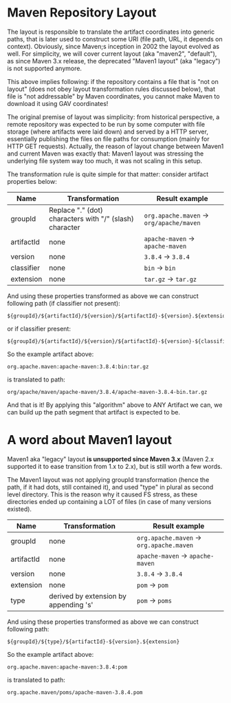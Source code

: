 # Maven Repository Layout

<!--
Licensed to the Apache Software Foundation (ASF) under one
or more contributor license agreements.  See the NOTICE file
distributed with this work for additional information
regarding copyright ownership.  The ASF licenses this file
to you under the Apache License, Version 2.0 (the
"License"); you may not use this file except in compliance
with the License.  You may obtain a copy of the License at

    http://www.apache.org/licenses/LICENSE-2.0

Unless required by applicable law or agreed to in writing,
software distributed under the License is distributed on an
"AS IS" BASIS, WITHOUT WARRANTIES OR CONDITIONS OF ANY
KIND, either express or implied.  See the License for the
specific language governing permissions and limitations
under the License.
-->

The layout is responsible to translate the artifact coordinates into generic paths, that is later used to construct some
URI (file path, URL, it depends on context). Obviously, since Maven;s inception in 2002 the layout evolved as well.
For simplicity, we will cover current layout (aka "maven2", "default"), as since Maven 3.x release, the deprecated
"Maven1 layout" (aka "legacy") is not supported anymore.

This above implies following: if the repository contains a file that is "not on layout" (does not obey layout 
transformation rules discussed below), that file is "not addressable" by Maven coordinates, you cannot make Maven
to download it using GAV coordinates!

The original premise of layout was simplicity: from historical perspective, a remote repository was expected to be run
by some computer with file storage (where artifacts were laid down) and served by a HTTP server, essentially publishing 
the files on file paths for consumption (mainly for HTTP GET requests). Actually, the reason of layout change between
Maven1 and current Maven was exactly that: Maven1 layout was stressing the underlying file system way too much, it 
was not scaling in this setup.

The transformation rule is quite simple for that matter: consider artifact properties below:

| Name       | Transformation                                          | Result example                           |
|------------|---------------------------------------------------------|------------------------------------------|
| groupId    | Replace "." (dot) characters with "/" (slash) character | `org.apache.maven` -> `org/apache/maven` |
| artifactId | none                                                    | `apache-maven` -> `apache-maven`         |
| version    | none                                                    | `3.8.4` -> `3.8.4`                       |
| classifier | none                                                    | `bin` -> `bin`                           |
| extension  | none                                                    | `tar.gz` -> `tar.gz`                     |

And using these properties transformed as above we can construct following path (if classifier not present):

```
${groupId}/${artifactId}/${version}/${artifactId}-${version}.${extension}
```

or if classifier present:

```
${groupId}/${artifactId}/${version}/${artifactId}-${version}-${classifier}.${extension}
```

So the example artifact above:

```
org.apache.maven:apache-maven:3.8.4:bin:tar.gz
```

is translated to path:

```
org/apache/maven/apache-maven/3.8.4/apache-maven-3.8.4-bin.tar.gz
```

And that is it! By applying this "algorithm" above to ANY Artifact we can, we can build up the path segment that
artifact is expected to be.

# A word about Maven1 layout

Maven1 aka "legacy" layout **is unsupported since Maven 3.x** (Maven 2.x supported it to ease transition from 1.x to 
2.x), but is still worth a few words.

The Maven1 layout was not applying groupId transformation (hence the path, if it had dots, still contained it), and
used "type" in plural as second level directory. This is the reason why it caused FS stress, as these directories
ended up containing a LOT of files (in case of many versions existed).

| Name       | Transformation                        | Result example                           |
|------------|---------------------------------------|------------------------------------------|
| groupId    | none                                  | `org.apache.maven` -> `org.apache.maven` |
| artifactId | none                                  | `apache-maven` -> `apache-maven`         |
| version    | none                                  | `3.8.4` -> `3.8.4`                       |
| extension  | none                                  | `pom` -> `pom`                           |
| type       | derived by extension by appending 's' | `pom` -> `poms`                          |

And using these properties transformed as above we can construct following path:

```
${groupId}/${type}/${artifactId}-${version}.${extension}
```

So the example artifact above:

```
org.apache.maven:apache-maven:3.8.4:pom
```

is translated to path:

```
org.apache.maven/poms/apache-maven-3.8.4.pom
```
